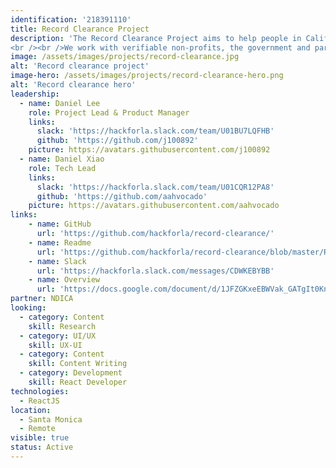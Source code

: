 ```yaml
---
identification: '218391110'
title: Record Clearance Project
description: 'The Record Clearance Project aims to help people in California with criminal records accomplish record clearance, expungement or reduction and subsequently a second chance as a part of society.
<br /><br />We work with verifiable non-profits, the government and partners to build digital tools that can affect changes in the lives of these justice impacted individuals.'
image: /assets/images/projects/record-clearance.jpg
alt: 'Record clearance project'
image-hero: /assets/images/projects/record-clearance-hero.png
alt: 'Record clearance hero'
leadership:
  - name: Daniel Lee
    role: Project Lead & Product Manager
    links:
      slack: 'https://hackforla.slack.com/team/U01BU7LQFHB'
      github: 'https://github.com/j100892'
    picture: https://avatars.githubusercontent.com/j100892
  - name: Daniel Xiao
    role: Tech Lead
    links:
      slack: 'https://hackforla.slack.com/team/U01CQR12PA8'
      github: 'https://github.com/aahvocado'
    picture: https://avatars.githubusercontent.com/aahvocado
links:
    - name: GitHub
      url: 'https://github.com/hackforla/record-clearance/'
    - name: Readme
      url: 'https://github.com/hackforla/record-clearance/blob/master/README.md'
    - name: Slack
      url: 'https://hackforla.slack.com/messages/CDWKEBYBB'
    - name: Overview
      url: 'https://docs.google.com/document/d/1JFZGKxeEBWVak_GATgIt0Knyr9_gJ15CBirynebb4tg/preview'
partner: NDICA
looking:
  - category: Content
    skill: Research
  - category: UI/UX
    skill: UX-UI
  - category: Content
    skill: Content Writing
  - category: Development
    skill: React Developer
technologies:
  - ReactJS
location:
  - Santa Monica
  - Remote
visible: true
status: Active
---
```


